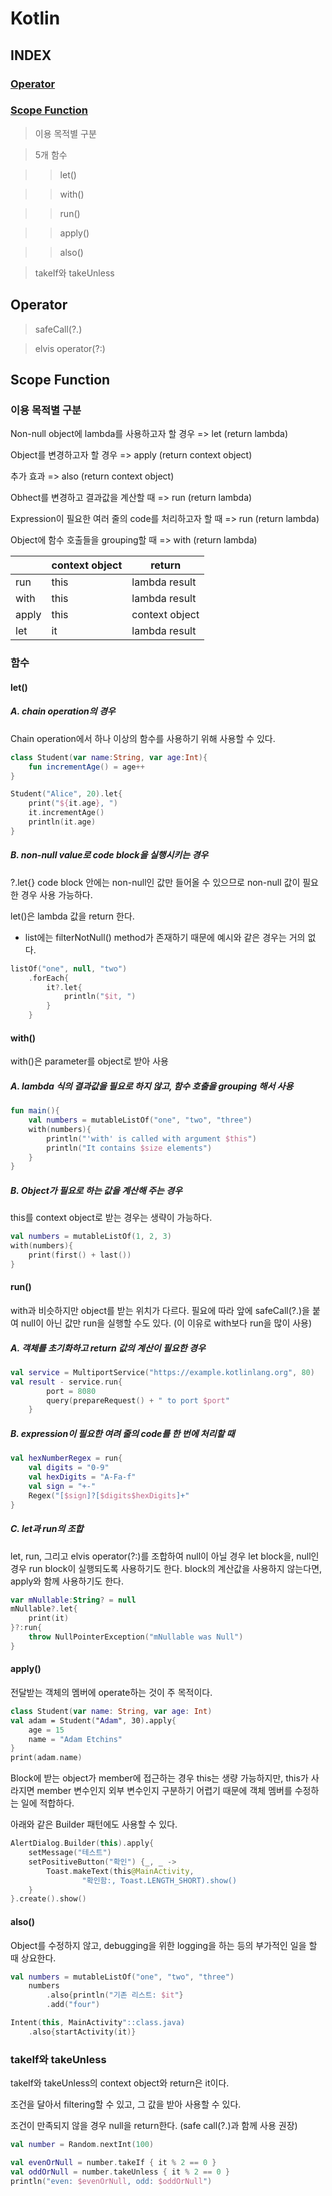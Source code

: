 # Kotlin
## INDEX
### [Operator](#operator)
### [Scope Function](#scope-function)

> 이용 목적별 구분

> 5개 함수

>> let()

>> with()

>> run()

>> apply()

>> also()

> takeIf와 takeUnless

## Operator
> safeCall(?.)

> elvis operator(?:)

## Scope Function

### 이용 목적별 구분

Non-null object에 lambda를 사용하고자 할 경우 => let (return lambda)

Object를 변경하고자 할 경우 => apply (return context object)

추가 효과 => also (return context object)

Obhect를 변경하고 결과값을 계산할 때 => run (return lambda)

Expression이 필요한 여러 줄의 code를 처리하고자 할 때 => run (return lambda)

Object에 함수 호출들을 grouping할 때 => with (return lambda)

||context object|return|
|---|---|---|
|run|this|lambda result|
|with|this|lambda result|
|apply|this|context object|
|let|it|lambda result|

### 함수

#### let()

##### A. chain operation의 경우

Chain operation에서 하나 이상의 함수를 사용하기 위해 사용할 수 있다.

```kotlin
class Student(var name:String, var age:Int){
    fun incrementAge() = age++
}

Student("Alice", 20).let{
    print("${it.age}, ")
    it.incrementAge()
    println(it.age)
}
```

##### B. non-null value로 code block을 실행시키는 경우

?.let{} code block 안에는 non-null인 값만 들어올 수 있으므로 non-null 값이 필요한 경우 사용 가능하다.

 let()은 lambda 값을 return 한다.

* list에는 filterNotNull() method가 존재하기 때문에 예시와 같은 경우는 거의 없다.

```kotlin
listOf("one", null, "two")
    .forEach{
        it?.let{
            println("$it, ")
        }
    }
```

#### with()

with()은 parameter를 object로 받아 사용

##### A. lambda 식의 결과값을 필요로 하지 않고, 함수 호출을 grouping 해서 사용

```kotlin
fun main(){
    val numbers = mutableListOf("one", "two", "three")
    with(numbers){
        println("'with' is called with argument $this")
        println("It contains $size elements")
    }
}
```

##### B. Object가 필요로 하는 값을 계산해 주는 경우

this를 context object로 받는 경우는 생략이 가능하다.

```kotlin
val numbers = mutableListOf(1, 2, 3)
with(numbers){
    print(first() + last())
}
```

#### run()

with과 비슷하지만 object를 받는 위치가 다르다.
필요에 따라 앞에 safeCall(?.)을 붙여 null이 아닌 값만 run을 실행할 수도 있다. (이 이유로 with보다 run을 많이 사용)

##### A. 객체를 초기화하고 return 값의 계산이 필요한 경우

```kotlin
val service = MultiportService("https://example.kotlinlang.org", 80)
val result - service.run{
        port = 8080
        query(prepareRequest() + " to port $port"
    }
```

##### B. expression이 필요한 여려 줄의 code를 한 번에 처리할 때

```kotlin
val hexNumberRegex = run{
    val digits = "0-9"
    val hexDigits = "A-Fa-f"
    val sign = "+-"
    Regex("[$sign]?[$digits$hexDigits]+"
}
```

##### C. let과 run의 조합

let, run, 그리고 elvis operator(?:)를 조합하여 null이 아닐 경우 let block을, null인 경우 run block이 실행되도록 사용하기도 한다.
block의 계산값을 사용하지 않는다면, apply와 함께 사용하기도 한다.

```kotlin
var mNullable:String? = null
mNullable?.let{
    print(it)
}?:run{
    throw NullPointerException("mNullable was Null")
}
```

#### apply()

전달받는 객체의 멤버에 operate하는 것이 주 목적이다.

```kotlin
class Student(var name: String, var age: Int)
val adam = Student("Adam", 30).apply{
    age = 15
    name = "Adam Etchins"
}
print(adam.name)
```

Block에 받는 object가 member에 접근하는 경우 this는 생량 가능하지만, this가 사라지면 member 변수인지 외부 변수인지 구분하기 어렵기 때문에 객체 멤버를 수정하는 일에 적합하다.

아래와 같은 Builder 패턴에도 사용할 수 있다.

```kotlin
AlertDialog.Builder(this).apply{
    setMessage("테스트")
    setPositiveButton("확인") {_, _ ->
        Toast.makeText(this@MainActivity,
                "확인함:, Toast.LENGTH_SHORT).show()
    }
}.create().show()
```

#### also()

Object를 수정하지 않고, debugging을 위한 logging을 하는 등의 부가적인 일을 할 때 상요한다.

```kotlin
val numbers = mutableListOf("one", "two", "three")
    numbers
        .also{println("기존 리스트: $it"}
        .add("four")
```

```kotlin
Intent(this, MainActivity"::class.java)
    .also{startActivity(it)}
```

### takeIf와 takeUnless

takeIf와 takeUnless의 context object와 return은 it이다.

조건을 달아서 filtering할 수 있고, 그 값을 받아 사용할 수 있다.

조건이 만족되지 않을 경우 null을 return한다. (safe call(?.)과 함께 사용 권장)

```kotlin
val number = Random.nextInt(100)

val evenOrNull = number.takeIf { it % 2 == 0 }
val oddOrNull = number.takeUnless { it % 2 == 0 }
println("even: $evenOrNull, odd: $oddOrNull")
```
